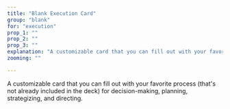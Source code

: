 ```yaml
---
title: "Blank Execution Card"
group: "blank"
for: "execution"
prop_1: ""
prop_2: ""
prop_3: ""
explanation: "A customizable card that you can fill out with your favorite process (that\'s not already included in the deck) for decision-making, planning, strategizing, and directing."
zooming: ""

---
```


A customizable card that you can fill out with your favorite process (that's not already included in the deck) for decision-making, planning, strategizing, and directing.
